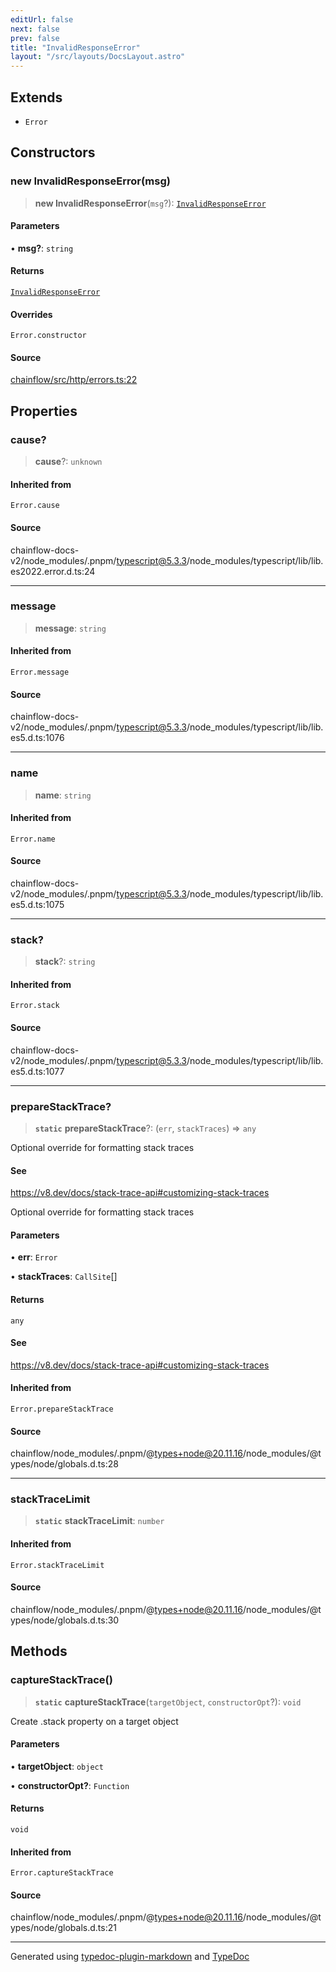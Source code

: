 ```yaml
---
editUrl: false
next: false
prev: false
title: "InvalidResponseError"
layout: "/src/layouts/DocsLayout.astro"
---
```


## Extends

- `Error`

## Constructors

### new InvalidResponseError(msg)

> **new InvalidResponseError**(`msg`?): [`InvalidResponseError`](/api/http/errors/classes/invalidresponseerror/)

#### Parameters

• **msg?**: `string`

#### Returns

[`InvalidResponseError`](/api/http/errors/classes/invalidresponseerror/)

#### Overrides

`Error.constructor`

#### Source

[chainflow/src/http/errors.ts:22](https://github.com/edwinlzs/chainflow/blob/99ff659/src/http/errors.ts#L22)

## Properties

### cause?

> **cause**?: `unknown`

#### Inherited from

`Error.cause`

#### Source

chainflow-docs-v2/node\_modules/.pnpm/typescript@5.3.3/node\_modules/typescript/lib/lib.es2022.error.d.ts:24

***

### message

> **message**: `string`

#### Inherited from

`Error.message`

#### Source

chainflow-docs-v2/node\_modules/.pnpm/typescript@5.3.3/node\_modules/typescript/lib/lib.es5.d.ts:1076

***

### name

> **name**: `string`

#### Inherited from

`Error.name`

#### Source

chainflow-docs-v2/node\_modules/.pnpm/typescript@5.3.3/node\_modules/typescript/lib/lib.es5.d.ts:1075

***

### stack?

> **stack**?: `string`

#### Inherited from

`Error.stack`

#### Source

chainflow-docs-v2/node\_modules/.pnpm/typescript@5.3.3/node\_modules/typescript/lib/lib.es5.d.ts:1077

***

### prepareStackTrace?

> **`static`** **prepareStackTrace**?: (`err`, `stackTraces`) => `any`

Optional override for formatting stack traces

#### See

https://v8.dev/docs/stack-trace-api#customizing-stack-traces

Optional override for formatting stack traces

#### Parameters

• **err**: `Error`

• **stackTraces**: `CallSite`[]

#### Returns

`any`

#### See

https://v8.dev/docs/stack-trace-api#customizing-stack-traces

#### Inherited from

`Error.prepareStackTrace`

#### Source

chainflow/node\_modules/.pnpm/@types+node@20.11.16/node\_modules/@types/node/globals.d.ts:28

***

### stackTraceLimit

> **`static`** **stackTraceLimit**: `number`

#### Inherited from

`Error.stackTraceLimit`

#### Source

chainflow/node\_modules/.pnpm/@types+node@20.11.16/node\_modules/@types/node/globals.d.ts:30

## Methods

### captureStackTrace()

> **`static`** **captureStackTrace**(`targetObject`, `constructorOpt`?): `void`

Create .stack property on a target object

#### Parameters

• **targetObject**: `object`

• **constructorOpt?**: `Function`

#### Returns

`void`

#### Inherited from

`Error.captureStackTrace`

#### Source

chainflow/node\_modules/.pnpm/@types+node@20.11.16/node\_modules/@types/node/globals.d.ts:21

***

Generated using [typedoc-plugin-markdown](https://www.npmjs.com/package/typedoc-plugin-markdown) and [TypeDoc](https://typedoc.org/)
